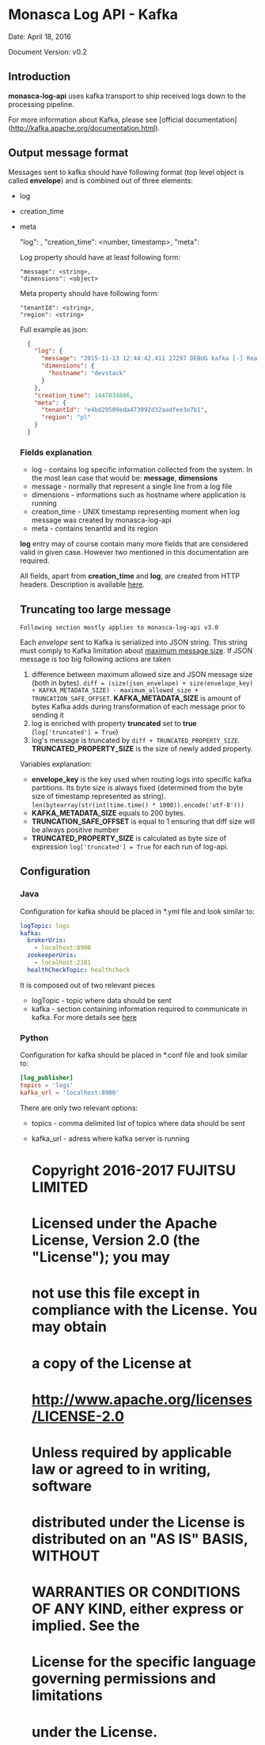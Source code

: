 # Monasca Log API - Kafka

Date: April 18, 2016

Document Version: v0.2

## Introduction

**monasca-log-api** uses kafka transport to ship received logs down to the
processing pipeline.

For more information about Kafka, please see [official documentation]
(http://kafka.apache.org/documentation.html).

## Output message format
Messages sent to kafka should have following format
(top level object is called **envelope**) and is combined out of three
elements:
* log
* creation_time
* meta


    "log": <object>,
    "creation_time": <number, timestamp>,
    "meta": <object>

Log property should have at least following form:

    "message": <string>,
    "dimensions": <object>

Meta property should have following form:

    "tenantId": <string>,
    "region": <string>

Full example as json:
```json
  {
    "log": {
      "message": "2015-11-13 12:44:42.411 27297 DEBUG kafka [-] Read 31/31 bytes from Kafka _read_bytes /opt/monasca/monasca-log-api/lib/python2.7/site-packages/kafka/conn.py:103",
      "dimensions": {
        "hostname": "devstack"
      }
    },
    "creation_time": 1447834886,
    "meta": {
      "tenantId": "e4bd29509eda473092d32aadfee3e7b1",
      "region": "pl"
    }
  }
```

### Fields explanation

* log - contains log specific information collected from the system. In the
most lean case that would be: **message**, **dimensions**
 * message - normally that represent a single line from a log file
 * dimensions - informations such as hostname where application is running
* creation_time - UNIX timestamp representing moment when log message was created
by monasca-log-api
* meta - contains tenantId and its region

**log** entry may of course contain many more fields that are considered valid
in given case. However two mentioned in this documentation are required.

All fields, apart from **creation_time** and **log**, are created from HTTP headers.
Description is available [here](/documentation/monasca-log-api-spec.md).

## Truncating too large message

    Following section mostly applies to monasca-log-api v3.0

Each *envelope* sent to Kafka is serialized into JSON string. This string must
comply to Kafka limitation about [maximum message size](https://kafka.apache.org/08/configuration.html).
If JSON message is too big following actions are taken
1) difference between maximum allowed size and JSON message size (both in bytes).
   ```diff = (size(json_envelope) + size(envelope_key) + KAFKA_METADATA_SIZE) - maximum_allowed_size + TRUNCATION_SAFE_OFFSET```.
   **KAFKA_METADATA_SIZE** is amount of bytes Kafka adds during transformation
   of each message prior to sending it
2) log is enriched with property **truncated** set to **true** (```log['truncated'] = True```)
3) log's message is truncated by ```diff + TRUNCATED_PROPERTY_SIZE```.
  **TRUNCATED_PROPERTY_SIZE** is the size of newly added property.

Variables explanation:

* **envelope_key** is the key used when routing logs into specific kafka partitions.
Its byte size is always fixed (determined from the byte size of timestamp represented as string).
```len(bytearray(str(int(time.time() * 1000)).encode('utf-8')))```
* **KAFKA_METADATA_SIZE** equals to 200 bytes.
* **TRUNCATION_SAFE_OFFSET** is equal to 1 ensuring that diff size will be always positive number
* **TRUNCATED_PROPERTY_SIZE** is calculated as byte size of expression ```log['truncated'] = True```
for each run of log-api.

## Configuration

### Java

Configuration for kafka should be placed in *.yml file and look similar to:
```yml
logTopic: logs
kafka:
  brokerUris:
    - localhost:8900
  zookeeperUris:
    - localhost:2181
  healthCheckTopic: healthcheck
```

It is composed out of two relevant pieces
* logTopic - topic where data should be sent
* kafka - section containing information required to communicate in kafka.
For more details see [here](https://github.com/openstack/monasca-common/blob/master/java/monasca-common-kafka/src/main/java/monasca/common/messaging/kafka/KafkaConfiguration.java)

### Python

Configuration for kafka should be placed in *.conf file and look similar to:

```conf
[log_publisher]
topics = 'logs'
kafka_url = 'localhost:8900'
```

There are only two relevant options:
* topics - comma delimited list of topics where data should be sent
* kafka_url - adress where kafka server is running

    # Copyright 2016-2017 FUJITSU LIMITED
    #
    # Licensed under the Apache License, Version 2.0 (the "License"); you may
    # not use this file except in compliance with the License. You may obtain
    # a copy of the License at
    #
    #      http://www.apache.org/licenses/LICENSE-2.0
    #
    # Unless required by applicable law or agreed to in writing, software
    # distributed under the License is distributed on an "AS IS" BASIS, WITHOUT
    # WARRANTIES OR CONDITIONS OF ANY KIND, either express or implied. See the
    # License for the specific language governing permissions and limitations
    # under the License.
